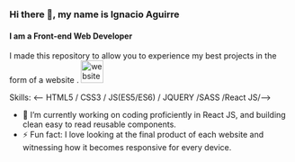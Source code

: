 ###  Hi there 👋, my name is Ignacio Aguirre
#### I am a Front-end Web Developer
I made this repository to allow you to experience my best projects in the form of a website .
[<img src='https://cdn.jsdelivr.net/npm/simple-icons@3.0.1/icons/icloud.svg' alt='website' height='40'>](https://nacho185.github.io/nacho185/)
 
 
Skills: <-- HTML5 / CSS3 / JS(ES5/ES6) / JQUERY /SASS /React JS/-->

- 🔭 I’m currently working on coding proficiently in React JS, and building clean easy to read reusable components. 
- ⚡ Fun fact: I love looking at the final product of each website and witnessing how it becomes responsive for every device. 


 

